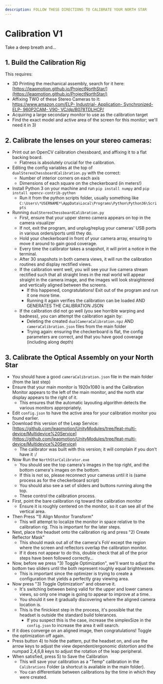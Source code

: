 ```yaml
---
description: FOLLOW THESE DIRECTIONS TO CALIBRATE YOUR NORTH STAR
---
```


# Calibration V1

Take a deep breath and...

## 1. Build the Calibration Rig

This requires:

* 3D Printing the mechanical assembly, search for it here: [https://leapmotion.github.io/ProjectNorthStar/](https://leapmotion.github.io/ProjectNorthStar/)
* Affixing TWO of these Stereo Cameras to it: [https://www.amazon.com/ELP- Industrial- Application- Synchronized- ELP- 960P2CAM- V90- VC/dp/B078TDLHCP/](https://www.amazon.com/ELP-Industrial-Application-Synchronized-ELP-960P2CAM-V90-VC/dp/B078TDLHCP/)
* Acquiring a large secondary monitor to use as the calibration target
* Find the exact model and active area of the screen for this monitor; we'll need it in 3\)

## 2. Calibrate the lenses on your stereo cameras:

* Print out an OpenCV calibration chessboard, and affixing it to a flat backing board.
  * Flatness is absolutely crucial for the calibration.
* Editing the config variables at the top of `dualStereoChessboardCalibration.py` with the correct:
  * Number of interior corners on each axis
  * Dimensions of each square on the checkerboard \(in meters!\)
* Install Python 3 on your machine and run `pip install numpy` and `pip install opencv-contrib-python`
  * Run it from the python scripts folder, usually something like `C:\Users\*USERNAME*\AppData\Local\Programs\Python\Python36\Scripts`
* Running `dualStereoChessboardCalibration.py`
  * First, ensure that your upper stereo camera appears on top in the camera visualizer
  * If not, exit the program, and unplug/replug your cameras' USB ports in various orders/ports until they do.
  * Hold your checkerboard in front of your camera array, ensuring to move it around to gain good coverage.
  * Every time the calibrator takes a snapshot, it will print a notice in the terminal.
  * After 30 snapshots in both camera views, it will run the calibration routines and display rectified views.
  * If the calibration went well, you will see your live camera stream rectified such that all straight lines in the real world will appear straight in the camera image, and the images will look straightened and vertically aligned between the screens.
    * If this happened, congratulations!  Exit out of the program and run it one more time.
    * Running it again verifies the calibration can be loaded AND GENERATES THE CALIBRATION JSON
  * If the calibration did not go well \(you see horrible warping and badness\), you can attempt the calibration again by:
    * Deleting the created `dualCameraCalibration.npz` AND `cameraCalibration.json` files from the main folder
    * Trying again: ensuring the checkerboard is flat, the config parameters are correct, and that you have good coverage \(including along depth\)

## 3. Calibrate the Optical Assembly on your North Star

* You should have a good `cameraCalibration.json` file in the main folder \(from the last step\)
* Ensure that your main monitor is 1920x1080 is and the Calibration Monitor appears to the left of the main monitor, and the north star display appears to the right of it.
  * This ensures that the automatic layouting algorithm detects the various monitors appropriately.
* Edit `config.json` to have the active area for your calibration monitor you found earlier.
* Download this version of the Leap Service: [https://github.com/leapmotion/UnityModules/tree/feat-multi-device/Multidevice%20Service](https://github.com/leapmotion/UnityModules/tree/feat-multi-device/Multidevice%20Service)
  * The calibrator was built with this version; it will complain if you don't have it :/
* Now Run the `NorthStarCalibrator.exe`
  * You should see the top camera's images in the top right, and the bottom camera's images on the bottom.
  * If this is not so, please reconnect your cameras until it is \(same process as for the checkerboard script\)
  * You should also see a set of sliders and buttons running along the top.
  * These control the calibration process.
* First, point the bare calibration rig toward the calibration monitor
  * Ensure it is roughly centered on the monitor, so it can see all of the vertical area.
* Then Press "1\) Align Monitor Transform"
  * This will attempt to localize the monitor in space relative to the calibration rig.   This is important for the later steps.
* Next, place the headset onto the calibration rig and press "2\) Create Reflector Mask"
  * This should mask out all of the camera's FoV except the region where the screen and reflectors overlap the calibration monitor.
  * If it does not appear to do this, double check that all of the prior steps have been followed correctly...
* Now, before we press "3\) Toggle Optimization", we'll want to adjust the bottom two sliders until the both represent roughly equal brightnesses.
  * This is important since the optimizer is trying to create a configuration that yields a perfectly gray viewing area.
* Now press "3\) Toggle Optimization" and observe it.
  * It's switching between being valid for the upper and lower camera views, so only one image is going to appear to improve at a time.
  * You should it see it gradually discovering where the aligned camera location is.
  * This is the finickiest step in the process, it's possible that the headset is outside the standard build tolerances.  
    * If you suspect this is the case, increase the simplexSize in the `config.json` to increase the area it will search.
* If it does converge on an aligned image, then congratulations!  Toggle the optimization off again.
* Press button 4\) to hide the pattern, put the headset on, and use the arrow keys to adjust the view dependent/ergonomic distortion and the numpad 2,4,6,8 keys to adjust the rotation of the leap peripheral.
* When satisfied, press 5\) to Save the Calibration
  * This will save your calibration as a "Temp" calibration in the `Calibrations` Folder \(a shortcut is available in the main folder\).
  * You can differentiate between calibrations by the time in which they were created.

